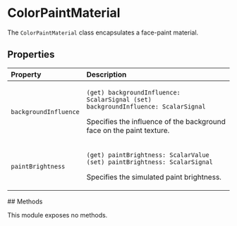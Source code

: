 # ColorPaintMaterial

The `ColorPaintMaterial` class encapsulates a face-paint material.

## Properties

<table>
  <thead>
    <tr>
      <th style="text-align:left">Property</th>
      <th style="text-align:left">Description</th>
    </tr>
  </thead>
  <tbody>
    <tr>
      <td style="text-align:left"><code>backgroundInfluence</code>
      </td>
      <td style="text-align:left">
        <p><code>(get) backgroundInfluence: ScalarSignal (set) backgroundInfluence: ScalarSignal</code>
        </p>
        <p>Specifies the influence of the background face on the paint texture.</p>
      </td>
    </tr>
    <tr>
      <td style="text-align:left"><code>paintBrightness</code>
      </td>
      <td style="text-align:left">
        <p><code>(get) paintBrightness: ScalarValue (set) paintBrightness: ScalarSignal</code>
        </p>
        <p>Specifies the simulated paint brightness.</p>
      </td>
    </tr>
  </tbody>
</table>## Methods

This module exposes no methods.

